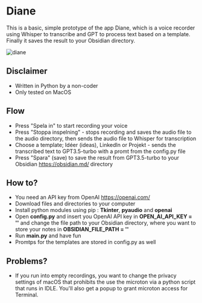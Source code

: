 # Diane
This is a basic, simple prototype of the app Diane, which is a voice recorder using Whisper to transcribe and GPT to process text based on a template. Finally it saves the result to your Obsidian directory.

![diane](https://user-images.githubusercontent.com/10948066/224471311-6a09757d-34fa-4bc0-8cd5-c6eb770dd243.jpg)

## Disclaimer
* Written in Python by a non-coder
* Only tested on MacOS

## Flow
* Press "Spela in" to start recording your voice
* Press "Stoppa inspelning" - stops recording and saves the audio file to the audio directory, then sends the audio file to Whisper for transcription
* Choose a template; Idéer (ideas), LinkedIn or Projekt - sends the transcribed text to GPT3.5-turbo with a promt from the config.py file
* Press "Spara" (save) to save the result from GPT3.5-turbo to your Obsidian https://obsidian.md/ directory

## How to?
* You need an API key from OpenAI https://openai.com/
* Download files and directories to your computer
* Install python modules using pip : __Tkinter__, __pyaudio__ and __openai__
* Open __config.py__ and insert you OpenAI API key in __OPEN_AI_API_KEY = ''__ and change the file path to your Obsidian directory, where you want to store your notes in __OBSIDIAN_FILE_PATH = ''__ 
* Run __main.py__ and have fun
* Promtps for the templates are stored in config.py as well

## Problems?
* If you run into empty recordings, you want to change the privacy settings of macOS that prohibits the use the microton via a python script that runs in IDLE. You'll also get a popup to grant microton access for Terminal.
